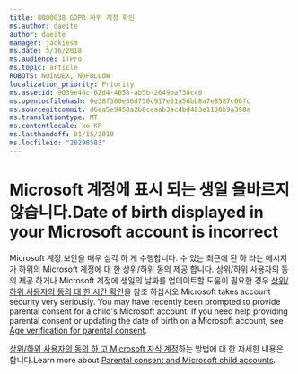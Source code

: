 ```yaml
---
title: 8000038 GDPR 하위 계정 확인
ms.author: daeite
author: daeite
manager: jackiesm
ms.date: 5/16/2018
ms.audience: ITPro
ms.topic: article
ROBOTS: NOINDEX, NOFOLLOW
localization_priority: Priority
ms.assetid: 9039e40c-62d4-4658-ab5b-2649ba738c40
ms.openlocfilehash: 0e38f360e56d750c917e61a56bb8a7e8587c00fc
ms.sourcegitcommit: d6ea5e9458a2b8ceaab3ac4bd483e1130b9a398a
ms.translationtype: MT
ms.contentlocale: ko-KR
ms.lasthandoff: 01/15/2019
ms.locfileid: "28298583"
---
```

# <a name="date-of-birth-displayed-in-your-microsoft-account-is-incorrect"></a><span data-ttu-id="c53eb-102">Microsoft 계정에 표시 되는 생일 올바르지 않습니다.</span><span class="sxs-lookup"><span data-stu-id="c53eb-102">Date of birth displayed in your Microsoft account is incorrect</span></span>

<span data-ttu-id="c53eb-p101">Microsoft 계정 보안을 매우 심각 하 게 수행합니다. 수 있는 최근에 된 하 라는 메시지가 하위의 Microsoft 계정에 대 한 상위/하위 동의 제공 합니다. 상위/하위 사용자의 동의 제공 하거나 Microsoft 계정에 생일의 날짜를 업데이트할 도움이 필요한 경우 [상위/하위 사용자의 동의 대 한 시간 확인](https://go.microsoft.com/fwlink/p/?linkid=874364)을 참조 하십시오.</span><span class="sxs-lookup"><span data-stu-id="c53eb-p101">Microsoft takes account security very seriously. You may have recently been prompted to provide parental consent for a child's Microsoft account. If you need help providing parental consent or updating the date of birth on a Microsoft account, see [Age verification for parental consent](https://go.microsoft.com/fwlink/p/?linkid=874364).</span></span>
  
<span data-ttu-id="c53eb-106">[상위/하위 사용자의 동의 하 고 Microsoft 자식 계정](https://go.microsoft.com/fwlink/p/?linkid=874365)하는 방법에 대 한 자세한 내용은 합니다.</span><span class="sxs-lookup"><span data-stu-id="c53eb-106">Learn more about [Parental consent and Microsoft child accounts](https://go.microsoft.com/fwlink/p/?linkid=874365).</span></span>
  

